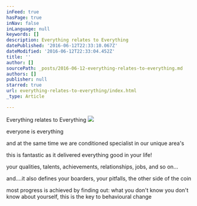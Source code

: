 ```yaml
---
inFeed: true
hasPage: true
inNav: false
inLanguage: null
keywords: []
description: Everything relates to Everything
datePublished: '2016-06-12T22:33:10.067Z'
dateModified: '2016-06-12T22:33:04.452Z'
title: ''
author: []
sourcePath: _posts/2016-06-12-everything-relates-to-everything.md
authors: []
publisher: null
starred: true
url: everything-relates-to-everything/index.html
_type: Article

---
```

Everything relates to Everything
![](https://the-grid-user-content.s3-us-west-2.amazonaws.com/c91c07b3-a059-4ad7-a587-952a27ff46d7.png)

everyone is everything

and at the same time we are conditioned specialist in our unique area's

this is fantastic as it delivered everything good in your life!

your qualities, talents, achievements, relationships, jobs, and so on...

and....it also defines your boarders, your pitfalls, the other side of the coin

most progress is achieved by finding out: what you don't know you don't know about yourself, this is the key to behavioural change